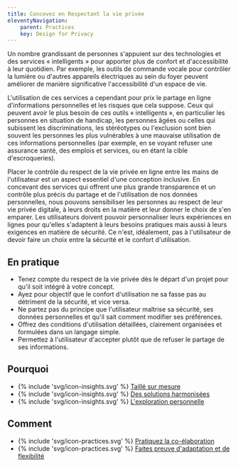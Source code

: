```yaml
---
title: Concevez en Respectant la vie privée
eleventyNavigation:
    parent: Practices
    key: Design for Privacy
---
```


Un nombre grandissant de personnes s'appuient sur des technologies et des services « intelligents » pour apporter plus
de confort et d'accessibilité à leur quotidien. Par exemple, les outils de commande vocale pour contrôler la lumière ou
d'autres appareils électriques au sein du foyer peuvent améliorer de manière significative l'accessibilité d'un espace
de vie.

L'utilisation de ces services a cependant pour prix le partage en ligne d'informations personnelles et les risques que
cela suppose. Ceux qui peuvent avoir le plus besoin de ces outils « intelligents », en particulier les personnes en
situation de handicap, les personnes âgées ou celles qui subissent les discriminations, les stéréotypes ou l'exclusion
sont bien souvent les personnes les plus vulnérables à une mauvaise utilisation de ces informations personnelles (par
exemple, en se voyant refuser une assurance santé, des emplois et services, ou en étant la cible d'escroqueries).

Placer le contrôle du respect de la vie privée en ligne entre les mains de l'utilisateur est un aspect essentiel d'une
conception inclusive. En concevant des services qui offrent une plus grande transparence et un contrôle plus précis du
partage et de l'utilisation de nos données personnelles, nous pouvons sensibiliser les personnes au respect de leur vie
privée digitale, à leurs droits en la matière et leur donner le choix de s'en emparer. Les utilisateurs doivent pouvoir
personnaliser leurs expériences en lignes pour qu'elles s'adaptent à leurs besoins pratiques mais aussi à leurs
exigences en matière de sécurité. Ce n'est, idéalement, pas à l'utilisateur de devoir faire un choix entre la sécurité
et le confort d'utilisation.

## En pratique

* Tenez compte du respect de la vie privée dès le départ d'un projet pour qu'il soit intégré à votre concept.
* Ayez pour objectif que le confort d'utilisation ne sa fasse pas au détriment de la sécurité, et vice versa.
* Ne partez pas du principe que l'utilisateur maîtrise sa sécurité, ses données personnelles et qu'il sait comment
  modifier ses préférences.
* Offrez des conditions d'utilisation détaillées, clairement organisées et formulées dans un langage simple.
* Permettez à l'utilisateur d'accepter plutôt que de refuser le partage de ses informations.

## Pourquoi

* {% include 'svg/icon-insights.svg' %} [Taillé sur mesure](../../idees/taille-sur-mesure/)
* {% include 'svg/icon-insights.svg' %} [Des solutions harmonisées](../../idees/des-solutions-harmonisees/)
* {% include 'svg/icon-insights.svg' %} [L'exploration personnelle](../../idees/lexploration-personnelle/)

## Comment

* {% include 'svg/icon-practices.svg' %} [Pratiquez la co-élaboration](../../pratiques/pratiquez-la-co-elaboration/)
* {% include 'svg/icon-practices.svg' %} [Faites preuve d'adaptation et de flexibilité](../../pratiques/faites-preuve-dadaptation-et-de-flexibilite/)

